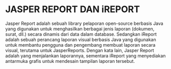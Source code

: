 # JASPER REPORT DAN iREPORT
Jasper Report adalah sebuah library pelaporan open-source berbasis Java yang digunakan untuk menghasilkan berbagai jenis laporan (dokumen, surat, dll.) secara dinamis dari data dalam database. Sedangkan iReport adalah sebuah perancang laporan visual berbasis Java yang digunakan untuk membantu pengguna dan pengembang membuat laporan secara visual, terutama untuk JasperReports.
Dengan kata lain, Jasper Report adalah yang menjalankan laporannya, sementara iReport yang menyediakan antarmuka grafis untuk mendesain tampilan laporan tersebut.
